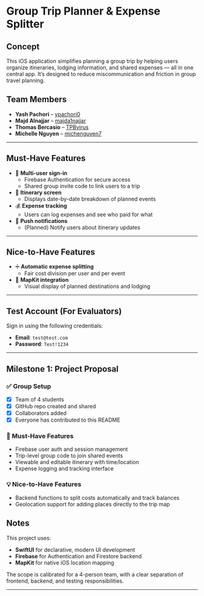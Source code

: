 # Group Trip Planner & Expense Splitter

## Concept

This iOS application simplifies planning a group trip by helping users organize itineraries, lodging information, and shared expenses — all in one central app. It’s designed to reduce miscommunication and friction in group travel planning.

## Team Members

- **Yash Pachori** – [ypachori0](https://github.com/ypachori0)
- **Majd Alnajjar** – [majda1najjar](https://github.com/majda1najjar)
- **Thomas Bercasio** – [TPBvirus](https://github.com/TPBvirus)
- **Michelle Nguyen** – [michenguyen7](https://github.com/michenguyen7)

---

## Must-Have Features

- 🔐 **Multi-user sign-in**
  - Firebase Authentication for secure access
  - Shared group invite code to link users to a trip
- 📅 **Itinerary screen**
  - Displays date-by-date breakdown of planned events
- 💰 **Expense tracking**
  - Users can log expenses and see who paid for what
- 🔔 **Push notifications**
  - (Planned) Notify users about itinerary updates

---

## Nice-to-Have Features

- ➗ **Automatic expense splitting**
  - Fair cost division per user and per event
- 📍 **MapKit integration**
  - Visual display of planned destinations and lodging

---

## Test Account (For Evaluators)

Sign in using the following credentials:

- **Email**: `test@test.com`
- **Password**: `Test!1234`

---

## Milestone 1: Project Proposal

### ✅ Group Setup

- [x] Team of 4 students
- [x] GitHub repo created and shared
- [x] Collaborators added
- [x] Everyone has contributed to this README

### 🧩 Must-Have Features

- Firebase user auth and session management
- Trip-level group code to join shared events
- Viewable and editable itinerary with time/location
- Expense logging and tracking interface
  
### 💡 Nice-to-Have Features

- Backend functions to split costs automatically and track balances
- Geolocation support for adding places directly to the trip map

## Notes

This project uses:
- **SwiftUI** for declarative, modern UI development
- **Firebase** for Authentication and Firestore backend
- **MapKit** for native iOS location mapping

The scope is calibrated for a 4-person team, with a clear separation of frontend, backend, and testing responsibilities.

---

